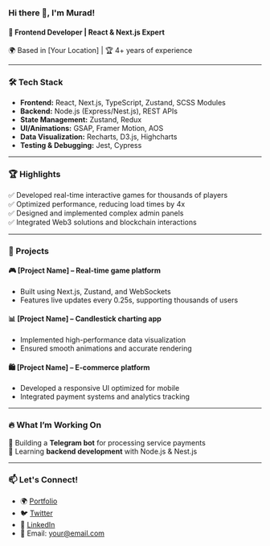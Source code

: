 ### Hi there 👋, I'm Murad!  
#### 🚀 Frontend Developer | React & Next.js Expert  

🌍 Based in [Your Location] | 🏆 4+ years of experience  

---

### 🛠️ Tech Stack  
- **Frontend:** React, Next.js, TypeScript, Zustand, SCSS Modules  
- **Backend:** Node.js (Express/Nest.js), REST APIs  
- **State Management:** Zustand, Redux  
- **UI/Animations:** GSAP, Framer Motion, AOS  
- **Data Visualization:** Recharts, D3.js, Highcharts  
- **Testing & Debugging:** Jest, Cypress  

---

### 🏆 Highlights  
✅ Developed real-time interactive games for thousands of players  
✅ Optimized performance, reducing load times by 4x  
✅ Designed and implemented complex admin panels  
✅ Integrated Web3 solutions and blockchain interactions  

---

### 📌 Projects  
#### 🎮 **[Project Name]** – Real-time game platform  
- Built using Next.js, Zustand, and WebSockets  
- Features live updates every 0.25s, supporting thousands of users  

#### 📊 **[Project Name]** – Candlestick charting app  
- Implemented high-performance data visualization  
- Ensured smooth animations and accurate rendering  

#### 🛍️ **[Project Name]** – E-commerce platform  
- Developed a responsive UI optimized for mobile  
- Integrated payment systems and analytics tracking  

---

### 🔥 What I’m Working On  
🔹 Building a **Telegram bot** for processing service payments  
🔹 Learning **backend development** with Node.js & Nest.js  

---

### 📫 Let's Connect!  
- 🌍 [Portfolio](https://your-portfolio.com)  
- 🐦 [Twitter](https://twitter.com/yourhandle)  
- 💼 [LinkedIn](https://linkedin.com/in/yourhandle)  
- 📧 Email: your@email.com  

